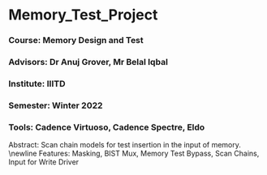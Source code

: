 # Memory_Test_Project
### Course: Memory Design and Test
### Advisors: Dr Anuj Grover, Mr Belal Iqbal
### Institute: IIITD
### Semester: Winter 2022
### Tools: Cadence Virtuoso, Cadence Spectre, Eldo

Abstract: Scan chain models for test insertion in the input of memory. \newline
Features: Masking, BIST Mux, Memory Test Bypass, Scan Chains, Input for Write Driver 



